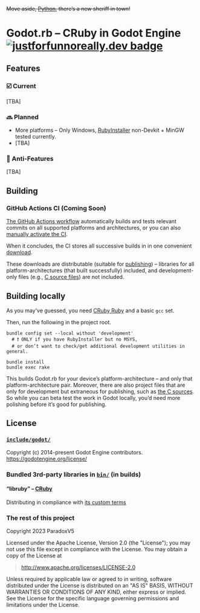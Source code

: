 ~~Move aside, [Python](https://github.com/touilleMan/godot-python/tree/godot4-meson), there’s a new sheriff in town!~~

# Godot.rb – CRuby in Godot Engine [![justforfunnoreally.dev badge](https://img.shields.io/badge/justforfunnoreally-dev-9ff)](https://justforfunnoreally.dev)


## Features

### ☑️️ Current
[TBA]

### 🔜 Planned
* More platforms – Only Windows, [RubyInstaller](https://rubyinstaller.org) non-Devkit + MinGW tested currently.
* [TBA]

### 🧊 Anti-Features
[TBA]


## Building

### GitHub Actions CI (Coming Soon)

[The GitHub Actions workflow](.github/workflows/build_and_test.yml)
automatically builds and tests relevant commits on all supported platforms and architectures, or you can also
[manually activate the CI](https://docs.github.com/actions/using-workflows/manually-running-a-workflow).

When it concludes, the CI stores all successive builds in in one convenient
[download](https://docs.github.com/actions/managing-workflow-runs/downloading-workflow-artifacts).

These downloads are distributable (suitable for [publishing](../../releases)) –
libraries for all platform-architectures (that built successfully) included,
and development-only files (e.g., [C source files](src/)) are not included.

## Building locally

As you may’ve guessed, you need [CRuby Ruby](https://www.ruby-lang.org) and a basic `gcc` set.

Then, run the following in the project root.

```shell
bundle config set --local without 'development'
  # ❗ ONLY if you have RubyInstaller but no MSYS,
  # or don’t want to check/get additional development utilities in general.
 
bundle install
bundle exec rake
```

This builds Godot.rb for your device’s platform-architecture – and only that platform-architecture pair. Moreover,
there are also project files that are only for development but extraneous for publishing, such as [the C sources](src/).
So while you can beta test the work in Godot locally, you’d need more polishing before it’s good for publishing.


## License

### [`include/godot/`](include/godot/)

Copyright (c) 2014-present Godot Engine contributors. https://godotengine.org/license/

### Bundled 3rd-party libraries in [`bin/`](bin/) (in builds)

#### “libruby” – [CRuby](https://www.ruby-lang.org)
Distributing in compliance with [its custom terms](https://github.com/ruby/ruby/blob/v3_2_2/COPYING#L25-L30)

### The rest of this project

Copyright 2023 ParadoxV5

Licensed under the Apache License, Version 2.0 (the "License");
you may not use this file except in compliance with the License.
You may obtain a copy of the License at

> http://www.apache.org/licenses/LICENSE-2.0

Unless required by applicable law or agreed to in writing, software
distributed under the License is distributed on an "AS IS" BASIS,
WITHOUT WARRANTIES OR CONDITIONS OF ANY KIND, either express or implied.
See the License for the specific language governing permissions and
limitations under the License.
